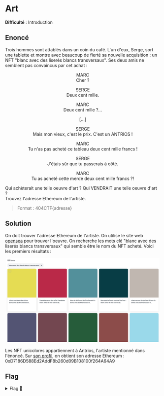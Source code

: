 # Art

**Difficulté** : Introduction

## Enoncé

Trois hommes sont attablés dans un coin du café. L'un d'eux, Serge, sort une tablette et montre avec beaucoup de fierté sa nouvelle acquisition : un NFT "blanc avec des liserés blancs transversaux". Ses deux amis ne semblent pas convaincus par cet achat :

<p align="center"> MARC  
<br> Cher ? </p>

<p align="center"> SERGE   
<br> Deux cent mille. </p>

<p align="center"> MARC   
<br> Deux cent mille ?... </p>

<p align="center"> [...] </p>

<p align="center"> SERGE 
<br> Mais mon vieux, c'est le prix. C'est un ANTRIOS ! </p>

<p align="center"> MARC   
<br> Tu n'as pas acheté ce tableau deux cent mille francs ! </p>

<p align="center"> SERGE   
<br> J'étais sûr que tu passerais à côté. </p>

<p align="center"> MARC    
<br> Tu as acheté cette merde deux cent mille francs ?! </p>

Qui achèterait une telle oeuvre d'art ? Qui VENDRAIT une telle oeuvre d'art ?   
Trouvez l'adresse Ethereum de l'artiste.   
> Format : 404CTF{adresse}


## Solution

On doit trouver l'adresse Ethereum  de l'artiste. On utilise le site web [opensea](https://opensea.io/) pour trouver l'oeuvre. On recherche les mots clé "blanc avec des liserés blancs transversaux" qui semble être le nom du NFT acheté. Voici les premiers résultats :

<p align="center"><img src="NFT recherche.png" alt="NFT recherche" width="500"></p>

Les NFT unicolores appartiennent à Antrios, l'artiste mentionné dans l'énoncé. Sur [son profil](https://opensea.io/Antrios), on obtient son adresse Ethereum : 0xD7186D588Ed2AddF8b260d09B108100f264A64A9

## Flag

<details>
<summary> Flag 🚩</summary>

```
404CTF{0xD7186D588Ed2AddF8b260d09B108100f264A64A9}
```

